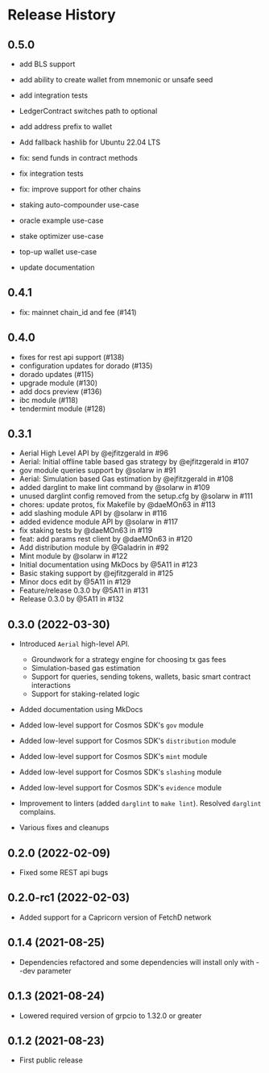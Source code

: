 # Release History

## 0.5.0

* add BLS support
* add ability to create wallet from mnemonic or unsafe seed
* add integration tests
* LedgerContract switches path to optional
* add address prefix to wallet
* Add fallback hashlib for Ubuntu 22.04 LTS

* fix: send funds in contract methods 
* fix integration tests
* fix: improve support for other chains

* staking auto-compounder use-case
* oracle example use-case
* stake optimizer use-case
* top-up wallet use-case

* update documentation

## 0.4.1

* fix: mainnet chain_id and fee (#141)

## 0.4.0

* fixes for rest api support (#138)
* configuration updates for dorado (#135)
* dorado updates (#115)
* upgrade module (#130)
* add docs preview (#136)
* ibc module (#118)
* tendermint module (#128)

## 0.3.1

* Aerial High Level API by @ejfitzgerald in #96
* Aerial: Initial offline table based gas strategy by @ejfitzgerald in #107
* gov module queries support by @solarw in #91
* Aerial: Simulation based Gas estimation by @ejfitzgerald in #108
* added darglint to make lint command by @solarw in #109
* unused darglint config removed from the setup.cfg by @solarw in #111
* chores: update protos, fix Makefile by @daeMOn63 in #113
* add slashing module API by @solarw in #116
* added evidence module API by @solarw in #117
* fix staking tests by @daeMOn63 in #119
* feat: add params rest client by @daeMOn63 in #120
* Add distribution module by @Galadrin in #92
* Mint module by @solarw in #122
* Initial documentation using MkDocs by @5A11 in #123
* Basic staking support by @ejfitzgerald in #125
* Minor docs edit by @5A11 in #129
* Feature/release 0.3.0 by @5A11 in #131
* Release 0.3.0 by @5A11 in #132

## 0.3.0 (2022-03-30)

* Introduced `Aerial` high-level API.
  * Groundwork for a strategy engine for choosing tx gas fees
  * Simulation-based gas estimation
  * Support for queries, sending tokens, wallets, basic smart contract interactions
  * Support for staking-related logic

* Added documentation using MkDocs
  
* Added low-level support for Cosmos SDK's `gov` module
* Added low-level support for Cosmos SDK's `distribution` module
* Added low-level support for Cosmos SDK's `mint` module

* Added low-level support for Cosmos SDK's `slashing` module
* Added low-level support for Cosmos SDK's `evidence` module

* Improvement to linters (added `darglint` to `make lint`). Resolved `darglint` complains.

* Various fixes and cleanups

## 0.2.0 (2022-02-09)

* Fixed some REST api bugs

## 0.2.0-rc1 (2022-02-03)

* Added support for a Capricorn version of FetchD network

## 0.1.4 (2021-08-25)

* Dependencies refactored and some dependencies will install only with --dev parameter

## 0.1.3 (2021-08-24)

* Lowered required version of grpcio to 1.32.0 or greater

## 0.1.2 (2021-08-23)

* First public release
